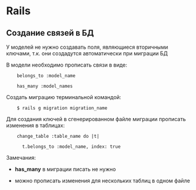 # Rails
## Создание связей в БД
У моделей не нужно создавать поля, являющиеся вторичными ключами, т.к. они создадутся автоматически при миграции БД

В модели необходимо прописать связи в виде:
```
	belongs_to :model_name

	has_many :model_names
```
Создать миграцию терминальной командой:
```
	$ rails g migration migration_name
```
Для создания ключей в сгенерированном файле миграции прописать изменения в таблицах:
```
	change_table :table_name do |t|

	  t.belongs_to :model_name, index: true
```
Замечания:

* **has_many** в миграции писать не нужно

* можно прописать изменения для нескольких таблиц в одном файле
